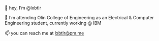 👋 hey, I’m @lxbtlr

🌱 I’m attending Olin College of Engineering as an Electrical & Computer Engineering student, currently working @ IBM

📫 you can reach me at lxbtlr@pm.me

<!---
lxbtlr/lxbtlr is a ✨ special ✨ repository because its `README.md` (this file) appears on your GitHub profile.
You can click the Preview link to take a look at your changes.
--->
